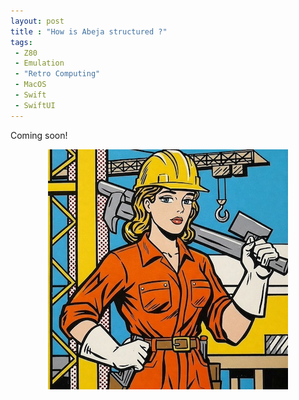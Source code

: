 ```yaml
---
layout: post
title : "How is Abeja structured ?"
tags:
 - Z80
 - Emulation
 - "Retro Computing"
 - MacOS
 - Swift
 - SwiftUI
---
```


Coming soon!
<!-- more -->

<p style="text-align:center;">
	<img src="/assets/images/under_construction.jpg" alt="Female construction worker">
</p>




 